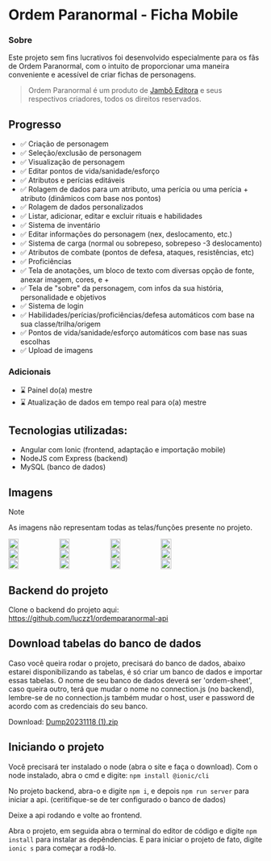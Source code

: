 # Ordem Paranormal - Ficha Mobile

### Sobre

Este projeto sem fins lucrativos foi desenvolvido especialmente para os fãs de Ordem Paranormal, com o intuito de proporcionar uma maneira conveniente e acessível de criar fichas de personagens.

>Ordem Paranormal é um produto de <a href="https://jamboeditora.com.br/" target="_blank">Jambô Editora</a> e seus respectivos criadores, todos os direitos reservados.


## Progresso

- ✅ Criação de personagem 
- ✅ Seleção/exclusão de personagem
- ✅ Visualização de personagem
- ✅ Editar pontos de vida/sanidade/esforço
- ✅ Atributos e perícias editáveis
- ✅ Rolagem de dados para um atributo, uma perícia ou uma perícia + atributo (dinâmicos com base nos pontos)
- ✅ Rolagem de dados personalizados
- ✅ Listar, adicionar, editar e excluir rituais e habilidades
- ✅ Sistema de inventário
- ✅ Editar informações do personagem (nex, deslocamento, etc.)
- ✅ Sistema de carga (normal ou sobrepeso, sobrepeso -3 deslocamento)
- ✅ Atributos de combate (pontos de defesa, ataques, resistências, etc)
- ✅ Proficiências
- ✅ Tela de anotações, um bloco de texto com diversas opção de fonte, anexar imagem, cores, e +
- ✅ Tela de "sobre" da personagem, com infos da sua história, personalidade e objetivos
- ✅ Sistema de login
- ✅ Habilidades/perícias/proficiências/defesa automáticos com base na sua classe/trilha/origem
- ✅ Pontos de vida/sanidade/esforço automáticos com base nas suas escolhas
- ✅ Upload de imagens

### Adicionais

- ⌛ Painel do(a) mestre
- ⌛ Atualização de dados em tempo real para o(a) mestre

## Tecnologias utilizadas:
- Angular com Ionic (frontend, adaptação e importação mobile)
- NodeJS com Express (backend)
- MySQL (banco de dados)

## Imagens

> [!NOTE]
> As imagens não representam todas as telas/funções presente no projeto.

<div style="display: flex; flex-direction: row">
    <img src="https://github.com/luczz1/ordemparanormal-mobilesheet/assets/63828861/d1c344a4-a5ee-408f-991b-1e5fa3831c99" style="width: 20%"/>
    <img src="https://github.com/luczz1/ordemparanormal-mobilesheet/assets/63828861/e15e5058-e72f-4c20-895e-39715854640c" style="width: 20%"/>
    <img src="https://github.com/luczz1/ordemparanormal-mobilesheet/assets/63828861/c587962c-ad3e-4d12-af7f-b45ecf1f41e0" style="width: 20%" />
    <img src="https://github.com/luczz1/ordemparanormal-mobilesheet/assets/63828861/9fd09fb0-0771-4cba-b08e-3a0d07fb9dac" style="width: 20%"/>
  </div>
  
<div style="display: flex; flex-direction: row">
    <img src="https://github.com/luczz1/ordemparanormal-mobilesheet/assets/63828861/e368d319-88ed-4814-97f3-43a55a53e10e" style="width: 20%"/>
    <img src="https://github.com/luczz1/ordemparanormal-mobilesheet/assets/63828861/40b0ee26-dd03-4a16-9a96-d8c5d4482bc0" style="width: 20%"/>
    <img src="https://github.com/luczz1/ordemparanormal-mobilesheet/assets/63828861/934fb4ce-8579-4a1c-bcea-988a0e27f30a" style="width: 20%"/>
    <img src="https://github.com/luczz1/ordemparanormal-mobilesheet/assets/63828861/3d678eab-0c34-4fdf-ab1f-efc4e28ff3f9" style="width: 20%"/>
  </div>
  
  <div style="display: flex; flex-direction: row">
    <img src="https://github.com/luczz1/ordemparanormal-mobilesheet/assets/63828861/cfecf829-1c1c-45ed-bcc0-b041068d86d7" style="width: 20%"/>
    <img src="https://github.com/luczz1/ordemparanormal-mobilesheet/assets/63828861/31c25b53-9cd3-43d3-af3a-f9f26f2e615c" style="width: 20%"/>
    <img src="https://github.com/luczz1/ordemparanormal-mobilesheet/assets/63828861/2da44d5a-8a1f-40e5-82c1-669830a83a7d" style="width: 20%"/>
    <img src="https://github.com/luczz1/ordemparanormal-mobilesheet/assets/63828861/81827e1f-9bb5-4ce9-a672-0ac158f72e6b" style="width: 20%"/>
  </div>

  ## Backend do projeto
  Clone o backend do projeto aqui: https://github.com/luczz1/ordemparanormal-api
  
  ## Download tabelas do banco de dados
  Caso você queira rodar o projeto, precisará do banco de dados, abaixo estarei disponibilizando as tabelas, é só criar um banco de dados e importar essas tabelas.
  O nome de seu banco de dados deverá ser 'ordem-sheet', caso queira outro, terá que mudar o nome no connection.js (no backend), lembre-se de no connection.js também mudar o host, user
  e password de acordo com as credenciais do seu banco.

  Download: [Dump20231118 (1).zip](https://github.com/luczz1/ordemparanormal-mobilesheet/files/13401977/Dump20231118.1.zip)

  ## Iniciando o projeto
  Você precisará ter instalado o node (abra o site e faça o download).
  Com o node instalado, abra o cmd e digite: ```npm install @ionic/cli```

  No projeto backend, abra-o e digite ```npm i```, e depois ```npm run server``` para iniciar a api. (ceritifique-se de ter configurado o banco de dados)

  Deixe a api rodando e volte ao frontend.

  Abra o projeto, em seguida abra o terminal do editor de código e digite ```npm install``` para instalar as depêndencias.
  E para iniciar o projeto de fato, digite ```ionic s``` para começar a rodá-lo.







